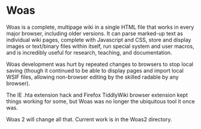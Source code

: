 Woas
====

Woas is a complete, multipage wiki in a single HTML file that works in every major browser, including older versions. It can parse marked-up text as individual wiki pages, complete with Javascript and CSS, store and display images or text/binary files within itself, run special system and user macros, and is incredibly useful for research, teaching, and documentation.

Woas development was hurt by repeated changes to browsers to stop local saving (though it continued to be able to display pages and import local WSIF files, allowing non-browser editing by the skilled radable by any browser).

The IE .hta extension hack and Firefox TiddlyWiki browser extension kept things working for some, but Woas was no longer the ubiquitous tool it once was.

Woas 2 will change all that. Current work is in the Woas2 directory.
